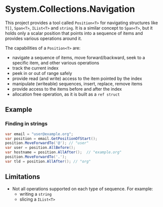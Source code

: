 # System.Collections.Navigation

This project provides a tool called `Position<T>` for navigating structures like `T[]`, `Span<T>`, `IList<T>` and `string`. It is a similar concept to `Span<T>`, but it holds only a scalar position that points into a sequence of items and provides various operations around it.

The capabilities of a `Position<T>` are:
 - navigate a sequence of items, move forward/backward, seek to a specific item, and other various operations
 - track the current index
 - peek in or out of range safely
 - provide read (and write) access to the item pointed by the index
 - manipulate (writeable) sequences, insert, replace, remove items
 - provide access to the items before and after the index
 - allocation free operation, as it is built as a `ref struct`

## Example

### Finding in strings

```cs
var email = "user@example.org";
var position = email.GetPositionOfStart();
position.MoveForwardTo('@'); // "user"
var user = position.AllBefore();
var hostname = position.AllAfter();  // "example.org"
position.MoveForwardTo('.');
var tld = position.AllAfter(); // "org"
```

## Limitations
 - Not all operations supported on each type of sequence. For example:
   - writing a `string`
   - slicing a `IList<T>`